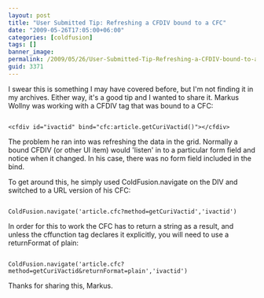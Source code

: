 ```yaml
---
layout: post
title: "User Submitted Tip: Refreshing a CFDIV bound to a CFC"
date: "2009-05-26T17:05:00+06:00"
categories: [coldfusion]
tags: []
banner_image: 
permalink: /2009/05/26/User-Submitted-Tip-Refreshing-a-CFDIV-bound-to-a-CFC
guid: 3371
---
```


I swear this is something I may have covered before, but I'm not finding it in my archives. Either way, it's a good tip and I wanted to share it. Markus Wollny was working with a CFDIV tag that was bound to a CFC:

<code>
&lt;cfdiv id="ivactid" bind="cfc:article.getCuriVactid()"&gt;&lt;/cfdiv&gt;
</code>

The problem he ran into was refreshing the data in the grid. Normally a bound CFDIV (or other UI item) would 'listen' in to a particular form field and notice when it changed. In his case, there was no form field included in the bind. 

To get around this, he simply used ColdFusion.navigate on the DIV and switched to a URL version of his CFC:

<code>
ColdFusion.navigate('article.cfc?method=getCuriVactid','ivactid')
</code>

In order for this to work the CFC has to return a string as a result, and unless the cffunction tag declares it explicitly, you will need to use a returnFormat of plain:

<code>
ColdFusion.navigate('article.cfc?method=getCuriVactid&returnFormat=plain','ivactid')
</code>

Thanks for sharing this, Markus.